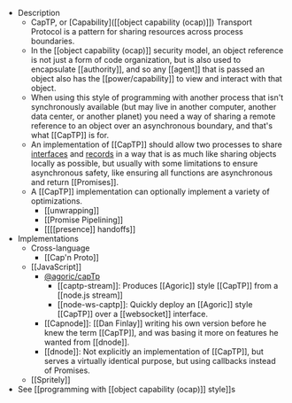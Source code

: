 - Description
    - CapTP, or [Capability]([[object capability (ocap)]]) Transport Protocol is a pattern for sharing resources across process boundaries.
    - In the [[object capability (ocap)]] security model, an object reference is not just a form of code organization, but is also used to encapsulate [[authority]], and so any [[agent]] that is passed an object also has the [[power/capability]] to view and interact with that object.
    - When using this style of programming with another process that isn't synchronously available (but may live in another computer, another data center, or another planet) you need a way of sharing a remote reference to an object over an asynchronous boundary, and that's what [[CapTP]] is for.
    - An implementation of [[CapTP]] should allow two processes to share [interfaces]([[interface]]) and [records]([[record]]) in a way that is as much like sharing objects locally as possible, but usually with some limitations to ensure asynchronous safety, like ensuring all functions are asynchronous and return [[Promises]].
    - A [[CapTP]] implementation can optionally implement a variety of optimizations.
        - [[unwrapping]]
        - [[Promise Pipelining]]
        - [[[[presence]] handoffs]]
- Implementations
    - Cross-language
        - [[Cap'n Proto]]
    - [[JavaScript]]
        - [@agoric/capTp](https://github.com/Agoric/agoric-sdk/tree/master/packages/captp)
            - [[captp-stream]]: Produces [[Agoric]] style [[CapTP]] from a [[node.js stream]]
            - [[node-ws-captp]]: Quickly deploy an [[Agoric]] style [[CapTP]] over a [[websocket]] interface.
        - [[Capnode]]: [[Dan Finlay]] writing his own version before he knew the term [[CapTP]], and was basing it more on features he wanted from [[dnode]].
        - [[dnode]]: Not explicitly an implementation of [[CapTP]], but serves a virtually identical purpose, but using callbacks instead of Promises.
    - [[Spritely]]
- See [[programming with [[object capability (ocap)]] style]]s
